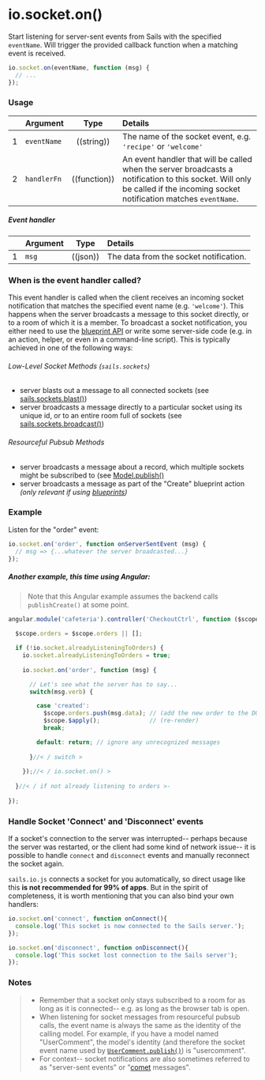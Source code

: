 # io.socket.on()

Start listening for server-sent events from Sails with the specified `eventName`.  Will trigger the provided callback function when a matching event is received.

```js
io.socket.on(eventName, function (msg) {
  // ...
});
```


### Usage

|   | Argument    | Type         | Details |
|---|-------------|:------------:|:--------|
| 1 | `eventName` | ((string))   | The name of the socket event, e.g. `'recipe'` or `'welcome'`
| 2 | `handlerFn` | ((function)) | An event handler that will be called when the server broadcasts a notification to this socket.  Will only be called if the incoming socket notification matches `eventName`.


##### Event handler

|   | Argument  | Type            | Details |
|---|:----------|:---------------:|:--------|
| 1 | `msg`     | ((json))        | The data from the socket notification.



### When is the event handler called?

This event handler is called when the client receives an incoming socket notification that matches the specified event name (e.g. `'welcome'`).  This happens when the server broadcasts a message to this socket directly, or to a room of which it is a member.  To broadcast a socket notification, you either need to use the [blueprint API]() or write some server-side code (e.g. in an action, helper, or even in a command-line script).  This is typically achieved in one of the following ways:


###### Low-Level Socket Methods (`sails.sockets`)
+ server blasts out a message to all connected sockets (see [sails.sockets.blast()](http://sailsjs.org/documentation/reference/web-sockets/sails-sockets/blast))
+ server broadcasts a message directly to a particular socket using its unique id, or to an entire room full of sockets (see [sails.sockets.broadcast()](http://sailsjs.org/documentation/reference/web-sockets/sails-sockets/broadcast))


###### Resourceful Pubsub Methods
+ server broadcasts a message about a record, which multiple sockets might be subscribed to (see [Model.publish()](http://sailsjs.org/documentation/reference/web-sockets/resourceful-pub-sub/publish)
+ server broadcasts a message as part of the "Create" blueprint action _(only relevant if using [blueprints](http://sailsjs.org/documentation/concepts/blueprints))_



### Example

Listen for the "order" event:

```javascript
io.socket.on('order', function onServerSentEvent (msg) {
  // msg => {...whatever the server broadcasted...}
});
```



##### Another example, this time using Angular:

> Note that this Angular example assumes the backend calls `publishCreate()` at some point.

```javascript
angular.module('cafeteria').controller('CheckoutCtrl', function ($scope) {

  $scope.orders = $scope.orders || [];

  if (!io.socket.alreadyListeningToOrders) {
    io.socket.alreadyListeningToOrders = true;
    
    io.socket.on('order', function (msg) {

      // Let's see what the server has to say...
      switch(msg.verb) {

        case 'created':
          $scope.orders.push(msg.data); // (add the new order to the DOM)
          $scope.$apply();              // (re-render)
          break;

        default: return; // ignore any unrecognized messages
        
      }//< / switch >
      
    });//< / io.socket.on() >
    
  }//< / if not already listening to orders >-
  
});
```

### Handle Socket 'Connect' and 'Disconnect' events
If a socket's connection to the server was interrupted-- perhaps because the server was restarted, or the client had some kind of network issue-- it is possible to handle `connect` and `disconnect` events and manually reconnect the socket again.

`sails.io.js` connects a socket for you automatically, so direct usage like this **is not recommended for 99% of apps**.  But in the spirit of completeness, it is worth mentioning that you can also bind your own handlers:

```javascript
io.socket.on('connect', function onConnect(){
  console.log('This socket is now connected to the Sails server.');
});

io.socket.on('disconnect', function onDisconnect(){
  console.log('This socket lost connection to the Sails server');
});
```



### Notes
>+ Remember that a socket only stays subscribed to a room for as long as it is connected-- e.g. as long as the browser tab is open.
>+ When listening for socket messages from resourceful pubsub calls, the event name is always the same as the identity of the calling model.  For example, if you have a model named "UserComment", the model's identity (and therefore the socket event name used by [`UserComment.publish()`](http://sailsjs.org/documentation/reference/web-sockets/resourceful-pub-sub)) is "usercomment".
>+ For context-- socket notifications are also sometimes referred to as "server-sent events" or "[comet](http://en.wikipedia.org/wiki/Comet_(programming)) messages".



<docmeta name="displayName" value="io.socket.on()">
<docmeta name="pageType" value="method">

